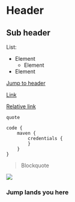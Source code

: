 # Header

## Sub header
List:
* Element
    * Element
* Element

[Jump to header](#Jump-lands-you-here)

[Link](https://google.com)

[Relative link](../cookbooks/wiki.md)

`quote`

```
code {
    maven {
        credentials {
        }
    }
}
```

> Blockquote

![](https://octodex.github.com/images/yaktocat.png)

### Jump lands you here